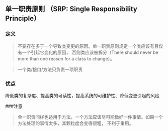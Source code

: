 ## 单一职责原则 （SRP: Single Responsibility Principle）

### 定义
> 不要存在多于一个导致类变更的原因。单一职责原则规定一个类应该有且仅有一个引起它变化的原因，
  否则类应该被拆分（There should never be more than one reason for a class to change）。


> 一个类/接口/方法只负责一项职责

### 优点
降低类的复杂度、提高类的可读性，提高系统的可维护性、降低变更引起的风险

###注意
> 单一职责同样也适用于方法。一个方法应该尽可能做好一件事情。如果一个方法处理的事情太多，其颗粒度会变得很粗，
  不利于重用。